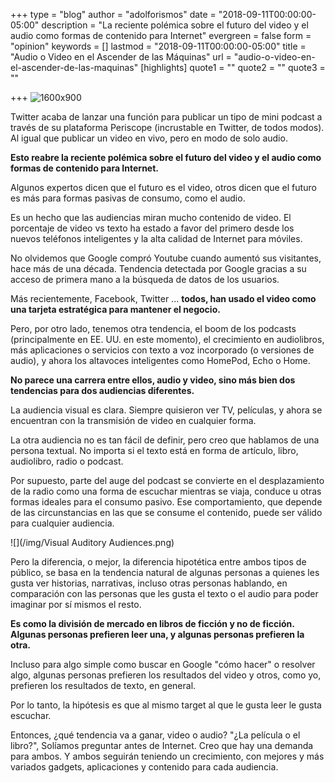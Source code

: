+++
type = "blog"
author = "adolforismos"
date = "2018-09-11T00:00:00-05:00"
description = "La reciente polémica sobre el futuro del video y el audio como formas de contenido para Internet"
evergreen = false
form = "opinion"
keywords = []
lastmod = "2018-09-11T00:00:00-05:00"
title = "Audio o Video en el Ascender de las Máquinas"
url = "audio-o-video-en-el-ascender-de-las-maquinas"
[highlights]
quote1 = ""
quote2 = ""
quote3 = ""

+++
![1600x900](https://source.unsplash.com/mp_FNJYcjBM/1600x900 "1600x900")

Twitter acaba de lanzar una función para publicar un tipo de mini podcast a través de su plataforma Periscope (incrustable en Twitter, de todos modos). Al igual que publicar un video en vivo, pero en modo de solo audio.

**Esto reabre la reciente polémica sobre el futuro del video y el audio como formas de contenido para Internet.**

Algunos expertos dicen que el futuro es el video, otros dicen que el futuro es más para formas pasivas de consumo, como el audio.

Es un hecho que las audiencias miran mucho contenido de video. El porcentaje de video vs texto ha estado a favor del primero desde los nuevos teléfonos inteligentes y la alta calidad de Internet para móviles.

No olvidemos que Google compró Youtube cuando aumentó sus visitantes, hace más de una década. Tendencia detectada por Google gracias a su acceso de primera mano a la búsqueda de datos de los usuarios.

Más recientemente, Facebook, Twitter ... **todos, han usado el video como una tarjeta estratégica para mantener el negocio.**

Pero, por otro lado, tenemos otra tendencia, el boom de los podcasts (principalmente en EE. UU. en este momento), el crecimiento en audiolibros, más aplicaciones o servicios con texto a voz incorporado (o versiones de audio), y ahora los altavoces inteligentes como HomePod, Echo o Home.

**No parece una carrera entre ellos, audio y video, sino más bien dos tendencias para dos audiencias diferentes.**

La audiencia visual es clara. Siempre quisieron ver TV, películas, y ahora se encuentran con la transmisión de video en cualquier forma.

La otra audiencia no es tan fácil de definir, pero creo que hablamos de una persona textual. No importa si el texto está en forma de artículo, libro, audiolibro, radio o podcast.

Por supuesto, parte del auge del podcast se convierte en el desplazamiento de la radio como una forma de escuchar mientras se viaja, conduce u otras formas ideales para el consumo pasivo. Ese comportamiento, que depende de las circunstancias en las que se consume el contenido, puede ser válido para cualquier audiencia.

![](/img/Visual Auditory Audiences.png)

Pero la diferencia, o mejor, la diferencia hipotética entre ambos tipos de público, se basa en la tendencia natural de algunas personas a quienes les gusta ver historias, narrativas, incluso otras personas hablando, en comparación con las personas que les gusta el texto o el audio para poder imaginar por sí mismos el resto.

**Es como la división de mercado en libros de ficción y no de ficción. Algunas personas prefieren leer una, y algunas personas prefieren la otra.**

Incluso para algo simple como buscar en Google "cómo hacer" o resolver algo, algunas personas prefieren los resultados del video y otros, como yo, prefieren los resultados de texto, en general.

Por lo tanto, la hipótesis es que al mismo target al que le gusta leer le gusta escuchar.

Entonces, ¿qué tendencia va a ganar, video o audio? "¿La película o el libro?", Solíamos preguntar antes de Internet. Creo que hay una demanda para ambos. Y ambos seguirán teniendo un crecimiento, con mejores y más variados gadgets, aplicaciones y contenido para cada audiencia.